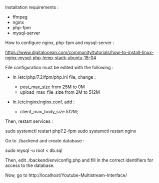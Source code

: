 Installation requirements :

- ffmpeg
- nginx
- php-fpm
- mysql-server

How to configure nginx, php-fpm and mysql-server :

https://www.digitalocean.com/community/tutorials/how-to-install-linux-nginx-mysql-php-lemp-stack-ubuntu-18-04

File configuration must be edited with the following : 

- In /etc/php/7.2/fpm/php.ini file, change :

    - post_max_size from 25M to 0M
    - upload_max_file_size from 2M to 512M

- In /etc/nginx/nginx.conf, add :

    - client_max_body_size 512M;

Then, restart services :

sudo systemctl restart php7.2-fpm
sudo systemctl restart nginx

Go to ./backend and create database :

sudo mysql -u root < db.sql

Then, edit ./backend/env/config.php and fill in the correct identifiers for access to the database.

Now, go to http://localhost/Youtube-Multistream-Interface/
